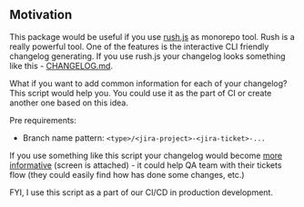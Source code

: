 ## Motivation

This package would be useful if you use [rush.js](https://rushjs.io/) as monorepo tool. 
Rush is a really powerful tool. One of the features is the interactive CLI friendly changelog generating.
If you use rush.js your changelog looks something like this - [CHANGELOG.md](https://github.com/microsoft/rushstack/blob/master/libraries/node-core-library/CHANGELOG.md).

What if you want to add common information for each of your changelog? This script would help you. You could use it as the part of CI or create another one based on this idea.

Pre requirements:

- Branch name pattern: `<type>/<jira-project>-<jira-ticket>-...`

If you use something like this script your changelog would become [more informative](https://gyazo.com/cefad5ccdef2063fe9ed09b7d5db5c46) (screen is attached) - it could help QA team with their tickets flow (they could easily find how has done some changes, etc.)

FYI, I use this script as a part of our CI/CD in production development.
